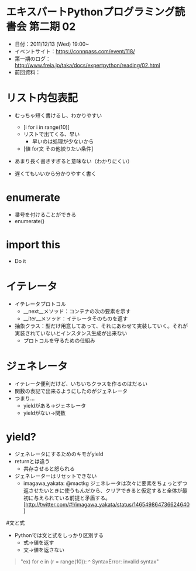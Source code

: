 # エキスパートPythonプログラミング読書会 第二期 02
* 日付：2011/12/13 (Wed)  19:00~
* イベントサイト：https://connpass.com/event/118/
* 第一期のログ：http://www.freia.jp/taka/docs/expertpython/reading/02.html
* 前回資料：

# リスト内包表記
* むっちゃ短く書けるし、わかりやすい
    * [i for i in range(10)]
    * リストで出てくる、早い
        * 早いのは処理が少ないから
    * [値 for文 その他絞りたい条件]
* あまり長く書きすぎると意味ない（わかりにくい）


* 遅くてもいいから分かりやすく書く

# enumerate
* 番号を付けることができる
* enumerate()

# import this
* Do it

# イテレータ
* イテレータプロトコル
    * __next__メソッド：コンテナの次の要素を示す
    * __iter__メソッド：イテレータそのものを返す
* 抽象クラス：型だけ用意してあって、それにあわせて実装していく。それが実装されていないとインスタンス生成が出来ない
    * プロトコルを守るための仕組み

# ジェネレータ
* イテレータ便利だけど、いちいちクラスを作るのはだるい
* 関数の表記で出来るようにしたのがジェネレータ
* つまり…
    * yieldがある→ジェネレータ
    * yieldがない→関数
# yield?
* ジェネレータにするためのキモがyield
* returnとは違う
    * 共存させると怒られる
* ジェネレーターはリセットできない
    * imagawa_yakata: @mactkg ジェネレータは次々に要素をちょっとずつ返させたいときに使うもんだから、クリアできると仮定すると全体が最初に与えられている前提と矛盾する。 [http://twitter.com/#!/imagawa_yakata/status/146549864736624640]

#文と式
* Pythonでは文と式をしっかり区別する
    * 式→値を返す
    * 文→値を返さない

> "ex)
for e in (r = range(10)):
            ^
SyntaxError: invalid syntax"


